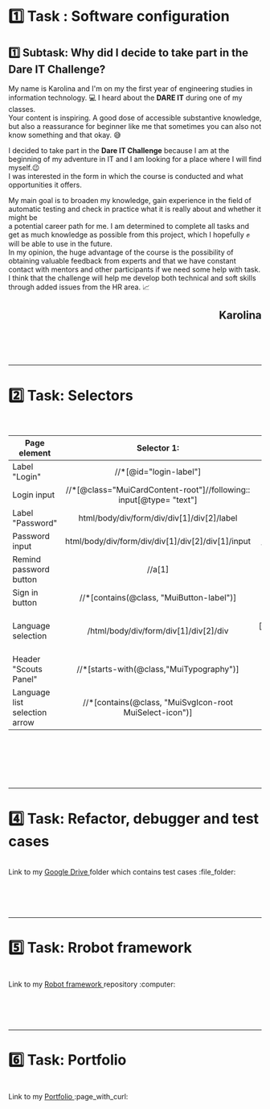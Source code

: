 [//]: <> (Tytuł)
# :one: Task : Software configuration  

[//]: <> (Podtytuł)
## :one: Subtask: Why did I decide to take part in the Dare IT Challenge? 

My name is Karolina and I'm on my the first year of engineering studies in information technology. :computer: I heard about the **DARE IT** during one of my classes.</br>
Your content is inspiring. A good dose of accessible substantive knowledge, but also a reassurance for beginner like me that sometimes you can also not know something and that okay. 😅

I decided to take part in the **Dare IT Challenge** because I am at the beginning of my adventure in IT and I am looking for a place where I will find myself.😉</br>
I was interested in the form in which the course is conducted and what opportunities it offers.

My main goal is to broaden my knowledge, gain experience in the field of automatic testing and check in practice what it is really about and whether it might be</br> a potential career path for me.
I am determined to complete all tasks and get as much knowledge as possible from this project, which I hopefully :fist: will be able to use in the future.</br>
In my opinion, the huge advantage of the course is the possibility of obtaining valuable feedback from experts and that we have constant contact with mentors and other participants if we need some help with task.</br>
I think that the challenge will help me develop both technical and soft skills through added issues from the HR area. :chart_with_upwards_trend:


## **<p style="text-align: right;">Karolina</p>**
<br>
<br>
<br>

---

[//]: <> (Selectors)
# :two: Task: Selectors
<br>

| Page element          |                            Selector 1:                            |                                                                                Selector 2: |                                                                                                                                                     Selector 3: |
|-------------------------|:-----------------------------------------------------------------:|-------------------------------------------------------------------------------------------:|----------------------------------------------------------------------------------------------------------------------------------------------------------------:|
| Label "Login"           |                      //*[@id="login-label"]                       |                                                                        //*[text()="Login"] |                                                                                                                      html/body/div/form/div/div[1]/div[1]/label |
| Login input |//*[@class="MuiCardContent-root"]//following:: input[@type= "text"]|                                                    //input[@type = "text" or @id= "login"] |                                                                                                                                                //*[@id="login"] |
| Label "Password"        |            html/body/div/form/div/div[1]/div[2]/label             |                                                                       //*[@for="password"] |                                                                                                              //label[@data-shrink= "true" and @for= "password"] |
| Password input  |         html/body/div/form/div/div[1]/div[2]/div[1]/input         |                                                            //*/input[@value = "Test-1234"] |                                                                                                                                             //*[@id="password"] |
| Remind password button        |                              //a[1]                               |                                                        //*[@id="__next"]/form/div/div[1]/a |                                                  //*[contains(@class,"MuiTypography-root MuiLink-root MuiLink-underlineHover jss4 MuiTypography-colorPrimary")] |
| Sign in button      |             //*[contains(@class, "MuiButton-label")]              |                                                                              //span/text() |                                                                                                                /html/body/div/form/div[1]/div[2]/button/span[1] |
| Language selection      |               /html/body/div/form/div[1]/div[2]/div               |            //*[contains(@class,"MuiInputBase-root MuiInput-root MuiInput-underline jss6")] |                                                                                                                           //*[@id="__next"]/form/div/div[2]/div |
| Header "Scouts Panel" |//*[starts-with(@class,"MuiTypography")]|                                                                 //*[text()="Scouts Panel"] |                                                                                                                               /html/body/div/form/div/div[1]/h5 |
| Language list selection arrow  |//*[contains(@class, "MuiSvgIcon-root MuiSelect-icon")]|//*[@id="__next"]//*[@viewBox="0 0 24 24"]|                                                                                                                 //*[@aria-hidden="true" and @focusable="false"] |

<br>
<br>
<br>
<br>
<br>

---

[//]: <> (Test Cases)
# :four: Task: Refactor, debugger and test cases
<br>
Link to my <a href = "https://drive.google.com/drive/folders/1rpcmPnEsfivsjWbM_BE2PjQRkhqdvCEv?usp=sharing"> Google Drive </a> folder which contains test cases :file_folder:


<br>
<br>
<br>
<br>
<br>

---

[//]: <> (Test Cases)
# :five: Task: Rrobot framework
<br>
Link to my <a href = "https://github.com/KarolinaSosinska/panelscout_robotframework"> Robot framework </a> repository :computer:


<br>
<br>
<br>
<br>
<br>

---

[//]: <> (Test Cases)
# :six: Task: Portfolio
<br>
Link to my <a href = "https://github.com/KarolinaSosinska/Portfolio"> Portfolio </a>  :page_with_curl:


<br>
<br>
<br>

